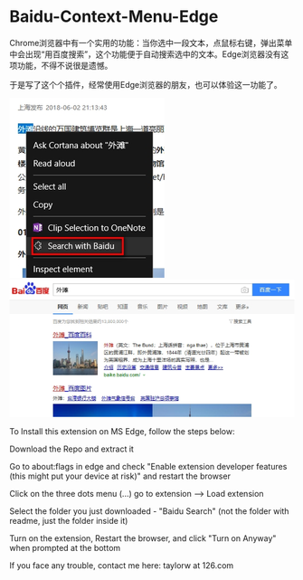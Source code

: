 # Baidu-Context-Menu-Edge

Chrome浏览器中有一个实用的功能：当你选中一段文本，点鼠标右键，弹出菜单中会出现“用百度搜索”，这个功能便于自动搜索选中的文本。Edge浏览器没有这项功能，不得不说很是遗憾。

于是写了这个个插件，经常使用Edge浏览器的朋友，也可以体验这一功能了。

![avata](/images/tip1.jpg)
![avata](/images/tip2.jpg)


To Install this extension on MS Edge, follow the steps below:

Download the Repo and extract it

Go to about:flags in edge and check "Enable extension developer features (this might put your device at risk)" and restart the browser

Click on the three dots menu (...) go to extension --> Load extension

Select the folder you just downloaded - "Baidu Search" (not the folder with readme, just the folder inside it)

Turn on the extension, Restart the browser, and click "Turn on Anyway" when prompted at the bottom

If you face any trouble, contact me here: taylorw at 126.com
